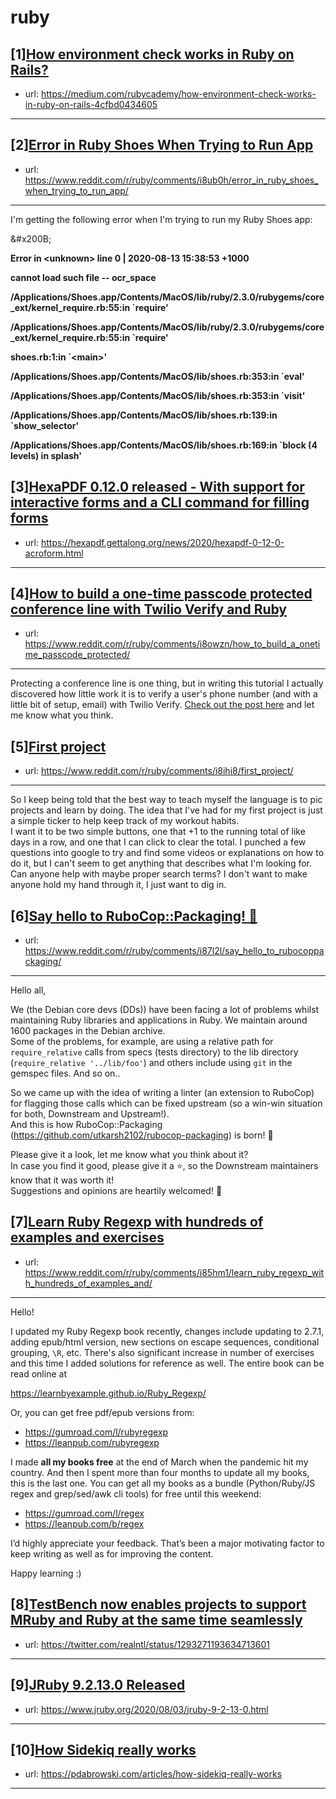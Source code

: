 # ruby
## [1][How environment check works in Ruby on Rails?](https://www.reddit.com/r/ruby/comments/i8uipt/how_environment_check_works_in_ruby_on_rails/)
- url: https://medium.com/rubycademy/how-environment-check-works-in-ruby-on-rails-4cfbd0434605
---

## [2][Error in Ruby Shoes When Trying to Run App](https://www.reddit.com/r/ruby/comments/i8ub0h/error_in_ruby_shoes_when_trying_to_run_app/)
- url: https://www.reddit.com/r/ruby/comments/i8ub0h/error_in_ruby_shoes_when_trying_to_run_app/
---
I'm getting the following error when I'm trying to run my Ruby Shoes app:

&amp;#x200B;

**Error in &lt;unknown&gt; line 0 | 2020-08-13 15:38:53 +1000**

**cannot load such file -- ocr\_space**

**/Applications/Shoes.app/Contents/MacOS/lib/ruby/2.3.0/rubygems/core\_ext/kernel\_require.rb:55:in \`require'**

**/Applications/Shoes.app/Contents/MacOS/lib/ruby/2.3.0/rubygems/core\_ext/kernel\_require.rb:55:in \`require'**

**shoes.rb:1:in \`&lt;main&gt;'**

**/Applications/Shoes.app/Contents/MacOS/lib/shoes.rb:353:in \`eval'**

**/Applications/Shoes.app/Contents/MacOS/lib/shoes.rb:353:in \`visit'**

**/Applications/Shoes.app/Contents/MacOS/lib/shoes.rb:139:in \`show\_selector'**

**/Applications/Shoes.app/Contents/MacOS/lib/shoes.rb:169:in \`block (4 levels) in splash'**
## [3][HexaPDF 0.12.0 released - With support for interactive forms and a CLI command for filling forms](https://www.reddit.com/r/ruby/comments/i8fmri/hexapdf_0120_released_with_support_for/)
- url: https://hexapdf.gettalong.org/news/2020/hexapdf-0-12-0-acroform.html
---

## [4][How to build a one-time passcode protected conference line with Twilio Verify and Ruby](https://www.reddit.com/r/ruby/comments/i8owzn/how_to_build_a_onetime_passcode_protected/)
- url: https://www.reddit.com/r/ruby/comments/i8owzn/how_to_build_a_onetime_passcode_protected/
---
Protecting a conference line is one thing, but in writing this tutorial I actually discovered how little work it is to verify a user's phone number (and with a little bit of setup, email) with Twilio Verify. [Check out the post here](https://www.twilio.com/blog/one-time-passcode-protected-conference-line-twilio-verify-ruby) and let me know what you think.
## [5][First project](https://www.reddit.com/r/ruby/comments/i8ihi8/first_project/)
- url: https://www.reddit.com/r/ruby/comments/i8ihi8/first_project/
---
So I keep being told that the best way to teach myself the language is to pic projects and learn by doing. The idea that I've had for my first project is just a simple ticker to help keep track of my workout habits.  
I want it to be two simple buttons, one that +1 to the running total of like days in a row, and one that I can click to clear the total. I punched a few questions into google to try and find some videos or explanations on how to do it, but I can't seem to get anything that describes what I'm looking for. Can anyone help with maybe proper search terms? I don't want to make anyone hold my hand through it, I just want to dig in.
## [6][Say hello to RuboCop::Packaging! 👋](https://www.reddit.com/r/ruby/comments/i87l2l/say_hello_to_rubocoppackaging/)
- url: https://www.reddit.com/r/ruby/comments/i87l2l/say_hello_to_rubocoppackaging/
---
Hello all,

We (the Debian core devs (DDs)) have been facing a lot of problems whilst maintaining Ruby libraries and applications in Ruby. We maintain around 1600 packages in the Debian archive.  
Some of the problems, for example, are using a relative path for `require_relative` calls from specs (tests directory) to the lib directory (`require_relative '../lib/foo'`) and others include using `git` in the gemspec files. And so on..

So we came up with the idea of writing a linter (an extension to RuboCop) for flagging those calls which can be fixed upstream (so a win-win situation for both, Downstream and Upstream!).  
And this is how RuboCop::Packaging (https://github.com/utkarsh2102/rubocop-packaging) is born! 💖

Please give it a look, let me know what you think about it?  
In case you find it good, please give it a ⭐, so the Downstream maintainers know that it was worth it!    
Suggestions and opinions are heartily welcomed! 🤗
## [7][Learn Ruby Regexp with hundreds of examples and exercises](https://www.reddit.com/r/ruby/comments/i85hm1/learn_ruby_regexp_with_hundreds_of_examples_and/)
- url: https://www.reddit.com/r/ruby/comments/i85hm1/learn_ruby_regexp_with_hundreds_of_examples_and/
---
Hello!

I updated my Ruby Regexp book recently, changes include updating to 2.7.1, adding epub/html version, new sections on escape sequences, conditional grouping, `\R`, etc. There's also significant increase in number of exercises and this time I added solutions for reference as well. The entire book can be read online at

https://learnbyexample.github.io/Ruby_Regexp/

Or, you can get free pdf/epub versions from:

* https://gumroad.com/l/rubyregexp
* https://leanpub.com/rubyregexp

I made **all my books free** at the end of March when the pandemic hit my country. And then I spent more than four months to update all my books, this is the last one. You can get all my books as a bundle (Python/Ruby/JS regex and grep/sed/awk cli tools) for free until this weekend:

* https://gumroad.com/l/regex
* https://leanpub.com/b/regex

I’d highly appreciate your feedback. That’s been a major motivating factor to keep writing as well as for improving the content.

Happy learning :)
## [8][TestBench now enables projects to support MRuby and Ruby at the same time seamlessly](https://www.reddit.com/r/ruby/comments/i7yktf/testbench_now_enables_projects_to_support_mruby/)
- url: https://twitter.com/realntl/status/1293271193634713601
---

## [9][JRuby 9.2.13.0 Released](https://www.reddit.com/r/ruby/comments/i82f55/jruby_92130_released/)
- url: https://www.jruby.org/2020/08/03/jruby-9-2-13-0.html
---

## [10][How Sidekiq really works](https://www.reddit.com/r/ruby/comments/i7qj7b/how_sidekiq_really_works/)
- url: https://pdabrowski.com/articles/how-sidekiq-really-works
---

